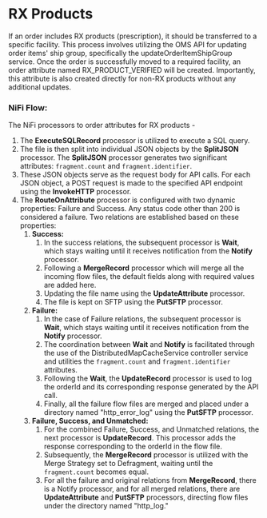 # RX Products

If an order includes RX products (prescription), it should be transferred to a specific facility. This process involves utilizing the OMS API for updating order items' ship group, specifically the updateOrderItemShipGroup service. Once the order is successfully moved to a required facility, an order attribute named RX\_PRODUCT\_VERIFIED will be created. Importantly, this attribute is also created directly for non-RX products without any additional updates.

### NiFi Flow:

The NiFi processors to order attributes for RX products -

1. The **ExecuteSQLRecord** processor is utilized to execute a SQL query.
2. The file is then split into individual JSON objects by the **SplitJSON** processor. The **SplitJSON** processor generates two significant attributes: `fragment.count` and `fragment.identifier`.
3. These JSON objects serve as the request body for API calls. For each JSON object, a POST request is made to the specified API endpoint using the **InvokeHTTP** processor.
4. The **RouteOnAttribute** processor is configured with two dynamic properties: Failure and Success. Any status code other than 200 is considered a failure. Two relations are established based on these properties:&#x20;
   1. **Success:**
      1. In the success relations, the subsequent processor is **Wait**, which stays waiting until it receives notification from the **Notify** processor.
      2. Following a **MergeRecord** processor which will merge all the incoming flow files, the default fields along with required values are added here.
      3. Updating the file name using the **UpdateAttribute** processor.
      4. The file is kept on SFTP using the **PutSFTP** processor.
   2. **Failure:**
      1. In the case of Failure relations, the subsequent processor is **Wait**, which stays waiting until it receives notification from the **Notify** processor.
      2. The coordination between **Wait** and **Notify** is facilitated through the use of the DistributedMapCacheService controller service and utilities the `fragment.count` and `fragment.identifier` attributes.
      3. Following the **Wait**, the **UpdateRecord** processor is used to log the orderId and its corresponding response generated by the API call.
      4. Finally, all the failure flow files are merged and placed under a directory named "http\_error\_log" using the **PutSFTP** processor.
   3. **Failure, Success, and Unmatched:**
      1. For the combined Failure, Success, and Unmatched relations, the next processor is **UpdateRecord**. This processor adds the response corresponding to the orderId in the flow file.
      2. Subsequently, the **MergeRecord** processor is utilized with the Merge Strategy set to Defragment, waiting until the `fragment.count` becomes equal.
      3. For all the failure and original relations from **MergeRecord**, there is a Notify processor, and for all merged relations, there are **UpdateAttribute** and **PutSFTP** processors, directing flow files under the directory named "http\_log."
